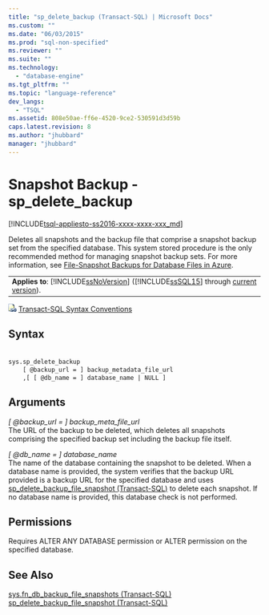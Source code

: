 ```yaml
---
title: "sp_delete_backup (Transact-SQL) | Microsoft Docs"
ms.custom: ""
ms.date: "06/03/2015"
ms.prod: "sql-non-specified"
ms.reviewer: ""
ms.suite: ""
ms.technology: 
  - "database-engine"
ms.tgt_pltfrm: ""
ms.topic: "language-reference"
dev_langs: 
  - "TSQL"
ms.assetid: 808e50ae-ff6e-4520-9ce2-530591d3d59b
caps.latest.revision: 8
ms.author: "jhubbard"
manager: "jhubbard"
---
```

# Snapshot Backup - sp_delete_backup
[!INCLUDE[tsql-appliesto-ss2016-xxxx-xxxx-xxx_md](../../database-engine/includes/tsql-appliesto-ss2016-xxxx-xxxx-xxx-md.md)]

  Deletes all snapshots and the backup file that comprise a snapshot backup set from the specified database. This system stored procedure is the only recommended method for managing snapshot backup sets. For more information, see [File-Snapshot Backups for Database Files in Azure](../../relational-databases/backup-restore/file-snapshot-backups-for-database-files-in-azure.md).  
  
||  
|-|  
|**Applies to**: [!INCLUDE[ssNoVersion](../../advanced-analytics/r-services/includes/ssnoversion-md.md)] ([!INCLUDE[ssSQL15](../../analysis-services/powershell/includes/sssql15-md.md)] through [current version](http://go.microsoft.com/fwlink/p/?LinkId=299658)).|  
  
 ![Topic link icon](../../database-engine/configure/windows/media/topic-link.gif "Topic link icon") [Transact-SQL Syntax Conventions](../Topic/Transact-SQL%20Syntax%20Conventions%20\(Transact-SQL\).md)  
  
## Syntax  
  
```  
  
sys.sp_delete_backup   
    [ @backup_url = ] backup_metadata_file_url  
    ,[ [ @db_name = ] database_name | NULL ]  
```  
  
## Arguments  
 *[ @backup_url = ] backup_meta_file_url*  
 The URL of the backup to be deleted, which deletes all snapshots comprising the specified backup set including the backup file itself.  
  
 *[ @db_name = ] database_name*  
 The name of the database containing the snapshot to be deleted. When a database name is provided, the system verifies that the backup URL provided is a backup URL for the specified database and uses [sp_delete_backup_file_snapshot &#40;Transact-SQL&#41;](../Topic/sp_delete_backup_file_snapshot%20\(Transact-SQL\).md) to delete each snapshot. If no database name is provided, this database check is not performed.  
  
## Permissions  
 Requires ALTER ANY DATABASE permission or ALTER permission on the specified database.  
  
## See Also  
 [sys.fn_db_backup_file_snapshots &#40;Transact-SQL&#41;](../../relational-databases/system-functions/sys.fn-db-backup-file-snapshots-transact-sql.md)   
 [sp_delete_backup_file_snapshot &#40;Transact-SQL&#41;](../Topic/sp_delete_backup_file_snapshot%20\(Transact-SQL\).md)  
  
  